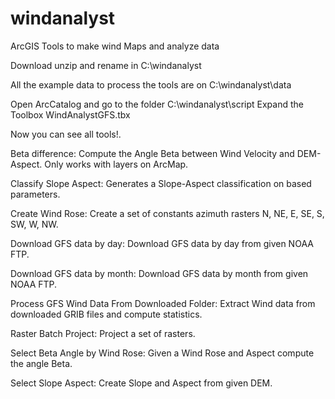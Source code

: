 # windanalyst
ArcGIS Tools to make wind Maps and analyze data

Download unzip and rename in C:\windanalyst

All the example data to process the tools are on C:\windanalyst\data

Open ArcCatalog and go to the folder C:\windanalyst\script
Expand the Toolbox WindAnalystGFS.tbx

Now you can see all tools!.

Beta difference: Compute the Angle Beta between Wind Velocity and DEM-Aspect. Only works with layers on ArcMap.

Classify Slope Aspect: Generates a Slope-Aspect classification on based parameters.

Create Wind Rose: Create a set of constants azimuth rasters N, NE, E, SE, S, SW, W, NW.

Download GFS data by day: Download GFS data by day from given NOAA FTP.

Download GFS data by month: Download GFS data by month from given NOAA FTP.

Process GFS Wind Data From Downloaded Folder: Extract Wind data from downloaded GRIB files and compute statistics.

Raster Batch Project: Project a set of rasters.

Select Beta Angle by Wind Rose: Given a Wind Rose and Aspect compute the angle Beta.

Select Slope Aspect: Create Slope and Aspect from given DEM.

 



